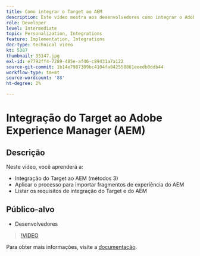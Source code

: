 ```yaml
---
title: Como integrar o Target ao AEM
description: Este vídeo mostra aos desenvolvedores como integrar o Adobe Target com AEM (métodos 3). Os desenvolvedores aprenderão a aplicar o processo para importar fragmentos de experiência do AEM, bem como a aplicar os requisitos de integração do Target e do AEM.
role: Developer
level: Intermediate
topic: Personalization, Integrations
feature: Implementation, Integrations
doc-type: technical video
kt: 5387
thumbnail: 35147.jpg
exl-id: e7792ff4-7289-485e-af46-c89431a7a122
source-git-commit: 1b14e7987309bc4104fa842558861eeedb0ddb44
workflow-type: tm+mt
source-wordcount: '88'
ht-degree: 2%

---
```


# Integração do Target ao Adobe Experience Manager (AEM)

## Descrição

Neste vídeo, você aprenderá a:

* Integração do Target ao AEM (métodos 3)
* Aplicar o processo para importar fragmentos de experiência do AEM
* Listar os requisitos de integração do Target e do AEM

## Público-alvo

* Desenvolvedores

>[!VIDEO](https://video.tv.adobe.com/v/35147/?quality=12)

Para obter mais informações, visite a [documentação](https://experienceleague.adobe.com/docs/target/using/experiences/offers/aem-experience-fragments.html?lang=en).
